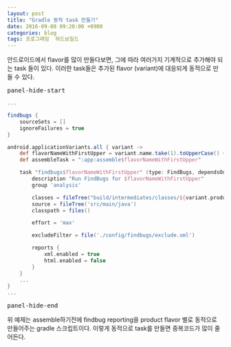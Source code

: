 ```yaml
---
layout: post
title: "Gradle 동적 task 만들기"
date: 2016-09-08 09:20:00 +0900
categories: blog
tags: 프로그래밍  하드보일드
---
```


안드로이드에서 flavor를 많이 만들다보면, 그에 따라 여러가지 기계적으로 추가해야 되는 task 들이 있다. 이러한 task들은 추가된 flavor (variant)에 대응되게 동적으로 만들 수 있다.

<pre>panel-hide-start</pre>

```gradle
...

findbugs {
    sourceSets = []
    ignoreFailures = true
}

android.applicationVariants.all { variant ->
    def flavorNameWithFirstUpper = variant.name.take(1).toUpperCase() + variant.name.substring(1)
    def assembleTask = ":app:assemble$flavorNameWithFirstUpper"

    task "findbugs$flavorNameWithFirstUpper" (type: FindBugs, dependsOn: assembleTask) {
        description "Run FindBugs for $flavorNameWithFirstUpper"
        group 'analysis'

        classes = fileTree("build/intermediates/classes/${variant.productFlavors[0].name}")
        source = fileTree('src/main/java')
        classpath = files()

        effort = 'max'

        excludeFilter = file('./config/findbugs/exclude.xml')

        reports {
            xml.enabled = true
            html.enabled = false
        }
    }
    ...
}
...
```

<pre>panel-hide-end</pre>

<script src="https://gist.github.com/poksion/b642370682d2f3a7d6e99d4d58dbb115.js"></script>

위 예제는 assemble하기전에 findbug reporting을 product flavor 별로 동적으로 만들어주는 gradle 스크립트이다. 이렇게 동적으로 task를 만들면 중복코드가 많이 줄어든다.


